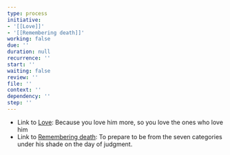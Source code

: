 ```yaml
---
type: process
initiative:
- '[[Love]]'
- '[[Remembering death]]'
working: false
due: ''
duration: null
recurrence: ''
start: ''
waiting: false
review: ''
file: ''
context: ''
dependency: ''
step: ''
---
```


* Link to [Love](Initiatives/good%20traits/Love.md): Because you love him more, so you love the ones who love him
* Link to [Remembering death](Initiatives/good%20traits/Remembering%20death.md): To prepare to be from the seven categories under his shade on the day of judgment.
